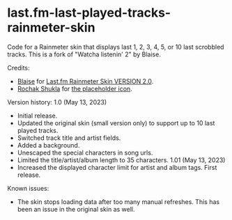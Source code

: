 # last.fm-last-played-tracks-rainmeter-skin
Code for a Rainmeter skin that displays last 1, 2, 3, 4, 5, or 10 last scrobbled tracks. This is a fork of "Watcha listenin' 2" by Blaise.

Credits:
- [Blaise](https://www.deviantart.com/squadrmskin) for [Last.fm Rainmeter Skin VERSION 2.0](https://www.deviantart.com/squadrmskin/art/Last-fm-Rainmeter-Skin-VERSION-2-0-590438568).
- [Rochak Shukla](https://www.freepik.com/author/rochakshukla) for [the placeholder icon](https://www.freepik.com/free-vector/abstract-wave-halftone-background_23214995.htm).

Version history:
1.0 (May 13, 2023)
- Initial release.
- Updated the original skin (small version only) to support up to 10 last played tracks.
- Switched track title and artist fields.
- Added a background.
- Unescaped the special characters in song urls.
- Limited the title/artist/album length to 35 characters.
1.01 (May 13, 2023)
- Increased the displayed character limit for artist and album tags. First release.

Known issues:
- The skin stops loading data after too many manual refreshes. This has been an issue in the original skin as well.
